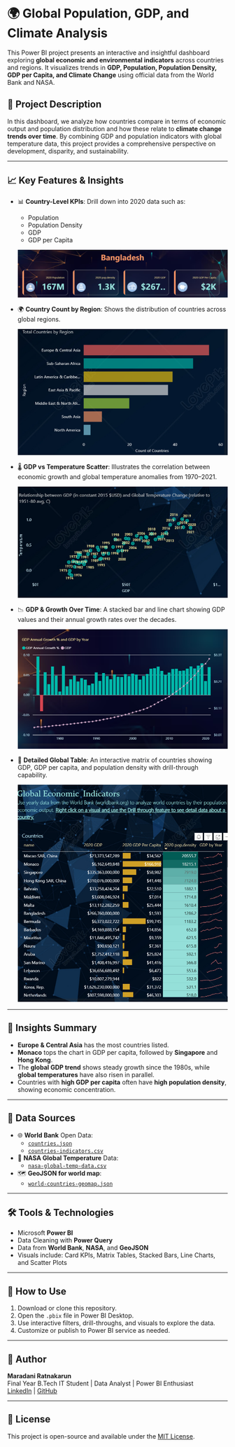# 🌍 Global Population, GDP, and Climate Analysis

This Power BI project presents an interactive and insightful dashboard exploring **global economic and environmental indicators** across countries and regions. It visualizes trends in **GDP, Population, Population Density, GDP per Capita, and Climate Change** using official data from the World Bank and NASA.

## 📌 Project Description

In this dashboard, we analyze how countries compare in terms of economic output and population distribution and how these relate to **climate change trends over time**. By combining GDP and population indicators with global temperature data, this project provides a comprehensive perspective on development, disparity, and sustainability.

---

## 📈 Key Features & Insights

- 📊 **Country-Level KPIs**: Drill down into 2020 data such as:
  - Population  
  - Population Density  
  - GDP  
  - GDP per Capita  

  ![Sample Country KPIs](./Card.png)

- 🌍 **Country Count by Region**:
  Shows the distribution of countries across global regions.

  ![Countries by Region](./Category.png)

- 🌡️ **GDP vs Temperature Scatter**:
  Illustrates the correlation between economic growth and global temperature anomalies from 1970–2021.

  ![GDP vs Temperature](./Scatter.png)

- 📉 **GDP & Growth Over Time**:
  A stacked bar and line chart showing GDP values and their annual growth rates over the decades.

  ![GDP Growth](./Stacked.png)

- 🧾 **Detailed Global Table**:
  An interactive matrix of countries showing GDP, GDP per capita, and population density with drill-through capability.

  ![Global Indicators Table](./Table.png)

---

## 🧠 Insights Summary

- **Europe & Central Asia** has the most countries listed.
- **Monaco** tops the chart in GDP per capita, followed by **Singapore** and **Hong Kong**.
- The **global GDP trend** shows steady growth since the 1980s, while **global temperatures** have also risen in parallel.
- Countries with **high GDP per capita** often have **high population density**, showing economic concentration.

---

## 📂 Data Sources

- 🌐 **World Bank** Open Data:
  - [`countries.json`](./countries.json)
  - [`countries-indicators.csv`](./countries-indicators.csv)
- 🔬 **NASA Global Temperature** Data:
  - [`nasa-global-temp-data.csv`](./nasa-global-temp-data.csv)
- 🗺️ **GeoJSON for world map**:
  - [`world-countries-geomap.json`](./world-countries-geomap.json)

---

## 🛠️ Tools & Technologies

- Microsoft **Power BI**
- Data Cleaning with **Power Query**
- Data from **World Bank**, **NASA**, and **GeoJSON**
- Visuals include: Card KPIs, Matrix Tables, Stacked Bars, Line Charts, and Scatter Plots

---

## 🚀 How to Use

1. Download or clone this repository.
2. Open the `.pbix` file in Power BI Desktop.
3. Use interactive filters, drill-throughs, and visuals to explore the data.
4. Customize or publish to Power BI service as needed.

---

## 👤 Author

**Maradani Ratnakarun**  
Final Year B.Tech IT Student | Data Analyst | Power BI Enthusiast  
[LinkedIn](https://www.linkedin.com/in/maradani-ratnakarun-783534331/) | [GitHub](https://github.com/Maradani-Ratnakarun)

---

## 📄 License

This project is open-source and available under the [MIT License](LICENSE).

